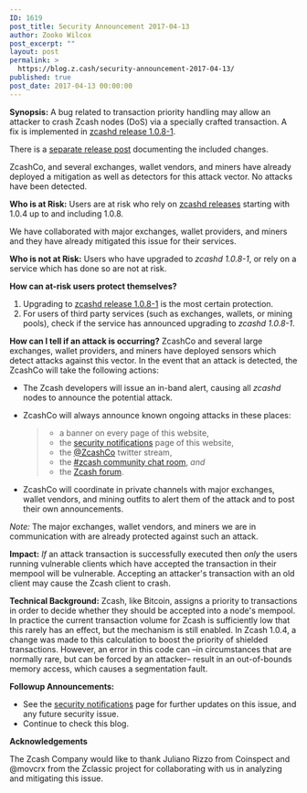 ```yaml
---
ID: 1619
post_title: Security Announcement 2017-04-13
author: Zooko Wilcox
post_excerpt: ""
layout: post
permalink: >
  https://blog.z.cash/security-announcement-2017-04-13/
published: true
post_date: 2017-04-13 00:00:00
---
```

<strong>Synopsis:</strong> A bug related to transaction priority handling may allow an attacker to crash Zcash nodes (DoS) via a specially crafted transaction. A fix is implemented in <a class="reference external" href="https://z.cash/download.html">zcashd release 1.0.8-1</a>.

There is a <a class="reference external" href="/new-release-1-0-8-1">separate release post</a> documenting the included changes.

ZcashCo, and several exchanges, wallet vendors, and miners have already deployed a mitigation as well as detectors for this attack vector. No attacks have been detected.

<strong>Who is at Risk:</strong> Users are at risk who rely on <a class="reference external" href="https://github.com/zcash/zcash/releases">zcashd releases</a> starting with 1.0.4 up to and including 1.0.8.

We have collaborated with major exchanges, wallet providers, and miners and they have already mitigated this issue for their services.

<strong>Who is not at Risk:</strong> Users who have upgraded to <cite>zcashd 1.0.8-1</cite>, or rely on a service which has done so are not at risk.

<strong>How can at-risk users protect themselves?</strong>
<ol class="arabic simple">
 	<li>Upgrading to <a class="reference external" href="https://z.cash/download.html">zcashd release 1.0.8-1</a> is the most certain protection.</li>
 	<li>For users of third party services (such as exchanges, wallets, or mining pools), check if the service has announced upgrading to <cite>zcashd 1.0.8-1</cite>.</li>
</ol>
<strong>How can I tell if an attack is occurring?</strong> ZcashCo and several large exchanges, wallet providers, and miners have deployed sensors which detect attacks against this vector. In the event that an attack is detected, the ZcashCo will take the following actions:
<ul>
 	<li>
<p class="first">The Zcash developers will issue an in-band alert, causing all <cite>zcashd</cite> nodes to announce the potential attack.</p>
</li>
 	<li>
<p class="first">ZcashCo will always announce known ongoing attacks in these places:</p>

<blockquote>
<ul class="simple">
 	<li>a banner on every page of this website,</li>
 	<li>the <a class="reference external" href="https://z.cash/support/security.html">security notifications</a> page of this website,</li>
 	<li>the <a class="reference external" href="https://twitter.com/zcashco">@ZcashCo</a> twitter stream,</li>
 	<li>the <a class="reference external" href="https://chat.zcashcommunity.com/channel/zcash">#zcash community chat room</a>, <em>and</em></li>
 	<li>the <a class="reference external" href="https://forum.z.cash/">Zcash forum</a>.</li>
</ul>
</blockquote>
</li>
 	<li>
<p class="first">ZcashCo will coordinate in private channels with major exchanges, wallet vendors, and mining outfits to alert them of the attack and to post their own announcements.</p>
</li>
</ul>
<em>Note:</em> The major exchanges, wallet vendors, and miners we are in communication with are already protected against such an attack.

<strong>Impact:</strong> <em>If</em> an attack transaction is successfully executed then <em>only</em> the users running vulnerable clients which have accepted the transaction in their mempool will be vulnerable. Accepting an attacker's transaction with an old client may cause the Zcash client to crash.

<strong>Technical Background:</strong> Zcash, like Bitcoin, assigns a priority to transactions in order to decide whether they should be accepted into a node's mempool. In practice the current transaction volume for Zcash is sufficiently low that this rarely has an effect, but the mechanism is still enabled. In Zcash 1.0.4, a change was made to this calculation to boost the priority of shielded transactions. However, an error in this code can –in circumstances that are normally rare, but can be forced by an attacker– result in an out-of-bounds memory access, which causes a segmentation fault.

<strong>Followup Announcements:</strong>
<ul class="simple">
 	<li>See the <a class="reference external" href="https://z.cash/support/security.html">security notifications</a> page for further updates on this issue, and any future security issue.</li>
 	<li>Continue to check this blog.</li>
</ul>
<strong>Acknowledgements</strong>

The Zcash Company would like to thank Juliano Rizzo from Coinspect and @movcrx from the Zclassic project for collaborating with us in analyzing and mitigating this issue.